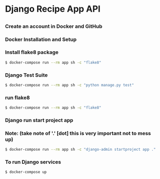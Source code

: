 # Django Recipe App API

## 

### Create an account in Docker and GitHub

### Docker Installation and Setup

### Install flake8 package

```bash
$ docker-compose run --rm app sh -c "flake8"
```

### Django Test Suite

```bash
$ docker-compose run --rm app sh -c "python manage.py test"
```

### run flake8

```bash
$ docker-compose run --rm app sh -c "flake8"
```

### Django run start project app 
### Note: (take note of '.' [dot] this is very important not to mess up)

```bash
$ docker-compose run --rm app sh -c "django-admin startproject app ."
```

### To run Django services

```bash
$ docker-compose up
```

